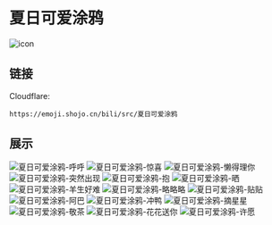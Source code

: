 # 夏日可爱涂鸦
![icon](https://emoji.shojo.cn/bili/src/夏日可爱涂鸦/icon.png)
## 链接
Cloudflare:
```
https://emoji.shojo.cn/bili/src/夏日可爱涂鸦
```
## 展示
![夏日可爱涂鸦-呼呼](https://emoji.shojo.cn/bili/src/夏日可爱涂鸦/夏日可爱涂鸦-呼呼.png)
![夏日可爱涂鸦-惊喜](https://emoji.shojo.cn/bili/src/夏日可爱涂鸦/夏日可爱涂鸦-惊喜.png)
![夏日可爱涂鸦-懒得理你](https://emoji.shojo.cn/bili/src/夏日可爱涂鸦/夏日可爱涂鸦-懒得理你.png)
![夏日可爱涂鸦-突然出现](https://emoji.shojo.cn/bili/src/夏日可爱涂鸦/夏日可爱涂鸦-突然出现.png)
![夏日可爱涂鸦-抱](https://emoji.shojo.cn/bili/src/夏日可爱涂鸦/夏日可爱涂鸦-抱.png)
![夏日可爱涂鸦-晒](https://emoji.shojo.cn/bili/src/夏日可爱涂鸦/夏日可爱涂鸦-晒.png)
![夏日可爱涂鸦-羊生好难](https://emoji.shojo.cn/bili/src/夏日可爱涂鸦/夏日可爱涂鸦-羊生好难.png)
![夏日可爱涂鸦-略略略](https://emoji.shojo.cn/bili/src/夏日可爱涂鸦/夏日可爱涂鸦-略略略.png)
![夏日可爱涂鸦-贴贴](https://emoji.shojo.cn/bili/src/夏日可爱涂鸦/夏日可爱涂鸦-贴贴.png)
![夏日可爱涂鸦-阿巴](https://emoji.shojo.cn/bili/src/夏日可爱涂鸦/夏日可爱涂鸦-阿巴.png)
![夏日可爱涂鸦-冲鸭](https://emoji.shojo.cn/bili/src/夏日可爱涂鸦/夏日可爱涂鸦-冲鸭.png)
![夏日可爱涂鸦-摘星星](https://emoji.shojo.cn/bili/src/夏日可爱涂鸦/夏日可爱涂鸦-摘星星.png)
![夏日可爱涂鸦-敬茶](https://emoji.shojo.cn/bili/src/夏日可爱涂鸦/夏日可爱涂鸦-敬茶.png)
![夏日可爱涂鸦-花花送你](https://emoji.shojo.cn/bili/src/夏日可爱涂鸦/夏日可爱涂鸦-花花送你.png)
![夏日可爱涂鸦-许愿](https://emoji.shojo.cn/bili/src/夏日可爱涂鸦/夏日可爱涂鸦-许愿.png)
